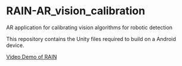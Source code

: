 # RAIN-AR_vision_calibration
AR application for calibrating vision algorithms for robotic detection 

This repository contains the Unity files required to build on a Android device. 

[Video Demo of RAIN](https://youtu.be/GEjxFN2Mgq0)
